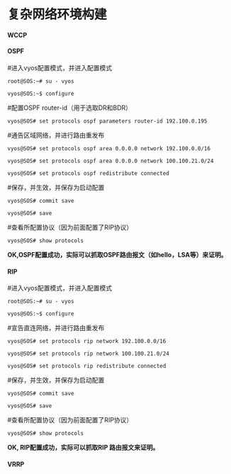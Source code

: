 # 复杂网络环境构建

#### WCCP

#### OSPF

\#进入vyos配置模式，并进入配置模式

```
root@SOS:~# su - vyos

vyos@SOS:~$ configure
```

\#配置OSPF router-id（用于选取DR和BDR）

`vyos@SOS# set protocols ospf parameters router-id 192.100.0.195`

\#通告区域网络，并进行路由重发布

```
vyos@SOS# set protocols ospf area 0.0.0.0 network 192.100.0.0/16

vyos@SOS# set protocols ospf area 0.0.0.0 network 100.100.21.0/24

vyos@SOS# set protocols ospf redistribute connected
```

\#保存，并生效，并保存为启动配置

```
vyos@SOS# commit save

vyos@SOS# save
```

\#查看所配置协议（因为前面配置了RIP协议）

`vyos@SOS# show protocols`

**OK,OSPF配置成功，实际可以抓取OSPF路由报文（如hello，LSA等）来证明。**

#### RIP

\#进入vyos配置模式，并进入配置模式

`root@SOS:~# su - vyos`

`vyos@SOS:~$ configure`

\#宣告直连网络，并进行路由重发布

`vyos@SOS# set protocols rip network 192.100.0.0/16`

`vyos@SOS# set protocols rip network 100.100.21.0/24`

`vyos@SOS# set protocols rip redistribute connected`

\#保存，并生效，并保存为启动配置

`vyos@SOS# commit save`

`vyos@SOS# save`

\#查看所配置协议（因为前面配置了RIP协议）

`vyos@SOS# show protocols`

**OK, RIP配置成功，实际可以抓取RIP 路由报文来证明。**

#### VRRP



